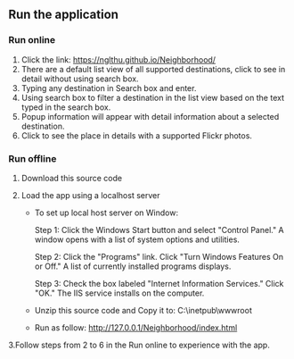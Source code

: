 ## Run the application



### Run online

1. Click the link: https://nglthu.github.io/Neighborhood/
2. There are a default list view of all supported destinations, click to see in detail without using search box.
3. Typing any destination in Search box and enter. 
4. Using search box to filter a destination in the list view based on the text typed in the search box.
5. Popup information will appear with detail information about a selected destination.
6. Click to see the place in details with a supported Flickr photos.

### Run offline

1. Download this source code 
2. Load the app using a localhost server

	* To set up local host server on Window: 

		Step 1: Click the Windows Start button and select "Control Panel." A window opens with a list of system options and utilities.
	
		Step 2:	Click the "Programs" link. Click "Turn Windows Features On or Off." A list of currently installed programs displays.
	
		Step 3: Check the box labeled "Internet Information Services." Click "OK." The IIS service installs on the computer.

	* Unzip this source code and Copy it to: C:\inetpub\wwwroot

	* Run as follow: http://127.0.0.1/Neighborhood/index.html

3.Follow steps from 2 to 6 in the Run online to experience with the app. 
